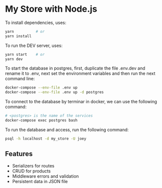 # My Store with Node.js

To install dependencies, uses:

```bash
yarn          # or
yarn install
```

To run the DEV server, uses:

```bash
yarn start    # or
yarn dev
```

To start the database in postgres, first, duplicate the file .env.dev and rename it to .env, next set the environment variables and then run the next command line:

```bash
docker-compose --env-file .env up
docker-compose --env-file .env up -d postgres
```

To connect to the database by terminar in docker, we can use the following command:

```bash
# <postgres> is the name of the services
docker-compose exec postgres bash
```

To run the database and access, run the following command:

```bash
psql -h localhost -d my_store -U joey
```

## Features

- Serializers for routes
- CRUD for products
- Middleware errors and validation
- Persistent data in JSON file

